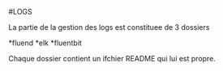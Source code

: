 #LOGS

La partie de la gestion des logs est constituee de 3 dossiers

*fluend
*elk
*fluentbit

Chaque dossier contient un ifchier README qui lui est propre.